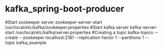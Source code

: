 # kafka_spring-boot-producer

#Start zookeeper server
zookeeper-server-start /usr/local/etc/kafka/zookeeper.properties
#Start kafka server
kafka-server-start /usr/local/etc/kafka/server.properties
#Creating a topic
 kafka-topics --create --zookeeper localhost:2181 --replication-factor 1 --partitions 1 --topic kafka_example
